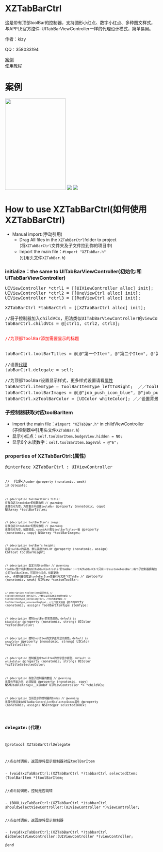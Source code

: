 # XZTabBarCtrl
<p>这是带有顶部toolBar的控制器，支持圆形小红点、数字小红点、多种图文样式，与APPLE官方控件-UITabBarViewController一样的代理设计模式，简单易用。</p>
<p>作者：kizy</p>
<p>QQ：358033194</p>
<a href="#case">案例</a><br>
<a href ="#use">使用教程</a>
<h1 name = "case">案例</h1>
<img src = "example1.png" style = "width: 200px; height: 300px;"\>
<img src = "example2.png" \>
<img src = "example3.png" \>
<h1 name ="use">How to use XZTabBarCtrl(如何使用XZTabBarCtrl)</h1>
<ul>
<li>Manual import:(手动引用)
<ul>
<li>
Drag All files in the <code>XZTabBarCtrl</code>folder to project<br>
(将<code>XZTabBarCtrl</code>文件夹及子文件拉到你的项目中)
</li>
<li>
Import the main file：<code>#import "XZTabBar.h"</code><br>
(引用头文件<code>XZTabBar.h</code>)</li>
</ul>
</li>
</ul>
<h3>initialize：the same to UITabBarViewController(初始化:和UITabBarViewController)</h3>

<pre>
UIViewController *ctrl1 = [[UIViewController alloc] init];
UIViewController *ctrl2 = [[OneViewCtrl alloc] init];
UIViewController *ctrl3 = [[RedViewCtrl alloc] init];

<span class="pl-c1">XZTabBarCtrl</span> *tabBarCtrl = [[<span class="pl-c1">XZTabBarCtrl</span> alloc] init];

<span class="pl-c">//将子控制器加入childVCs，用法类似UITabBarViewController的viewControllers</span>
tabBarCtrl.childVCs = @[ctrl1, ctrl2, ctrl3];

<p style="color:red;"style="color:red;">//为顶部ToolBar添加需要显示的标题</p>
tabBarCtrl.toolBarTitles = @[@"第一个Item", @"第二个Item", @"第三个Item"];

//设置<a href="#delegate">代理</a>
tabBarCtrl.delegate = self;

//为顶部ToolBar设置显示样式，更多样式设置请看<a href = "#properties">属性</a>
tabBarCtrl.itemType = ToolBarItemType_leftToRight;  ／／ToolBarItemType_default（默认样式）、ToolBarItemType_leftToRight(图文左右排列)、ToolBarItemType_topToBottom（图文上下排列）
tabBarCtrl.toolBarImages = @[@"job_push_icon_blue", @"job_push_icon_blue", @"job_push_icon_blue"];//设置图片数组
tabBarCtrl.xzToolBarColor = [UIColor whiteColor]; ／／设置背景色
</pre>
<h3>子控制器获取对应toolBarItem</h3>
<ul>
<li>
Import the main file：<code>#import "XZTabBar.h"</code> in childViewController<br>
(子控制器中引用头文件<code>XZTabBar.h</code>)</li>
<li>显示小红点：<code>self.toolBarItem.budgeView.hidden = NO;</code></li>
<li>显示6个未读数字：<code>self.toolBarItem.bageVal = @"6";</code></li>
</ul>
<h3 name="properties">properties of XZTabBarCtrl:(属性)</h3>
<pre>
<span class="pl-k">@interface</span> <span class="pl-en">XZTabBarCtrl</span> : <span class="pl-e">UIViewController</span>

<code>//  代理</<code>code>
@property (nonatomic, weak) id<XZTabBarCtrlDelegate> delegate;

<code>//  @decription toolBarItem's title: 存放自定义tooleBar的标题数组
//  @warning    该属性可为空，为空表示不创建tooleBar</code>
@property (nonatomic, copy) NSArray *toolBarTitles;

<code>//  @decription toolBarItem's image: 存放自定义tooleBar的图片数组
//  @warning    该属性可为空，如需赋值，count大小需与toolBarTitles一致</code>
@property (nonatomic, copy) NSArray *toolBarImages;

<code>//  @decription toolBar's height: 设置toolBar的高度，默认高度为49.0f</code>
@property (nonatomic, assign) CGFloat toolBarHeight;

<code>//  @decription 自定义的toolBar
//  @warning    toolBar整个机制类似UITabBarController的tabBar：一个XZTabBarCtrl只有一个customeToolBar；每个子控制器拥有独立的ToolBarItem，可支持小红点、标题更改 etc, 子控制器获取该tooleBarItem需要引用文件"XZTabBar.h"</code>
@property (nonatomic, weak) UIView *customToolBar;

<code><code>//  @decription toolBarItem显示样式
//  ToolBarItemType_default,    //默认显示系统正常排列按钮
//  ToolBarItemType_normalImgText,    //左右图文按钮
//  ToolBarItemType_unnormalImgText,    //上下图文按钮</code></code>
@property (nonatomic, assign) ToolBarItemType itemType;

<code>//  @decription  控制toolBar的背景颜色，default is blackColor</code>
@property (nonatomic, strong) UIColor *xzToolBarColor;

<code>//  @decription  控制toolItem的文字正常显示颜色，default is grayColor</code>
@property (nonatomic, strong) UIColor *xzTitleColor;

<code>//  @decription  控制被选中toolItem的文字显示颜色，default is whiteColor</code>
@property (nonatomic, strong) UIColor *xzTitleSelectedColor;

<code>//  @decription 存放子控制器的数组
//  @warning    该属性不能为空，必须赋值</code>
@property (nonatomic, copy) NSMutableArray<__kindof UIViewController *> *childVCs;

<code>//  @decription  当前显示的控制器的Index
//  @warning    该属性用法类似UITabBarController的selectedIndex属性</code>
@property (nonatomic, assign) NSInteger selectedIndex;
</pre>
<h3 name="delegate">delegate:(代理)</h3>
<p>@protocol XZTabBarCtrlDelegate <NSObject></p>
<p class="pl-c">//点击时调用，返回即将显示控制器对应toolBarItem</p>
- (void)xzTabBarCtrl:(XZTabBarCtrl *)tabbarCtrl selectedItem:(ToolBarItem *)toolBarItem;

<p class="pl-c">//点击前调用，控制是否跳转</p>
- (BOOL)xzTabBarCtrl:(XZTabBarCtrl *)tabbarCtrl shouldSelectViewController:(UIViewController *)viewController;

<p class="pl-c">//点击时调用，返回即将显示控制器</p>
- (void)xzTabBarCtrl:(XZTabBarCtrl *)tabbarCtrl didSelectViewController:(UIViewController *)viewController;<br>
@end
